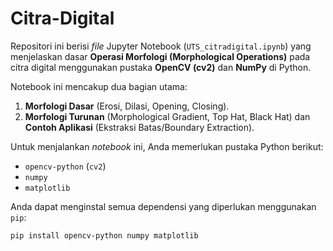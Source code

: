 # Citra-Digital
Repositori ini berisi *file* Jupyter Notebook (`UTS_citradigital.ipynb`) yang menjelaskan dasar **Operasi Morfologi (Morphological Operations)** pada citra digital menggunakan pustaka **OpenCV (cv2)** dan **NumPy** di Python.

Notebook ini mencakup dua bagian utama:
1.  **Morfologi Dasar** (Erosi, Dilasi, Opening, Closing).
2.  **Morfologi Turunan** (Morphological Gradient, Top Hat, Black Hat) dan **Contoh Aplikasi** (Ekstraksi Batas/Boundary Extraction).

Untuk menjalankan *notebook* ini, Anda memerlukan pustaka Python berikut:
* `opencv-python` (`cv2`)
* `numpy`
* `matplotlib`

Anda dapat menginstal semua dependensi yang diperlukan menggunakan `pip`:
```bash
pip install opencv-python numpy matplotlib
